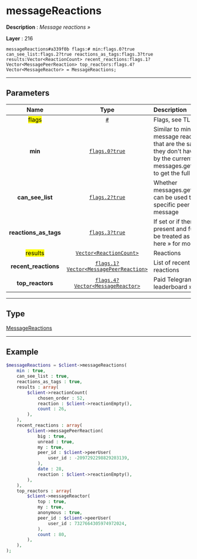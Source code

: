 # messageReactions

**Description** : *Message reactions &raquo;*

**Layer** : 216

```tl
messageReactions#a339f0b flags:# min:flags.0?true can_see_list:flags.2?true reactions_as_tags:flags.3?true results:Vector<ReactionCount> recent_reactions:flags.1?Vector<MessagePeerReaction> top_reactors:flags.4?Vector<MessageReactor> = MessageReactions;
```

---

## Parameters

| Name | Type | Description |
| :---: | :---: | :--- |
| <mark>flags</mark> | [`#`](type/#) | Flags, see TL conditional fields |
| **min** | [`flags.0?true`](type/true) | Similar to min objects, used for message reaction » constructors that are the same for all users so they don't have the reactions sent by the current user (you can use messages.getMessagesReactions to get the full reaction info) |
| **can_see_list** | [`flags.2?true`](type/true) | Whether messages.getMessageReactionsList can be used to see how each specific peer reacted to the message |
| **reactions_as_tags** | [`flags.3?true`](type/true) | If set or if there are no reactions, all present and future reactions should be treated as message tags, see here » for more info |
| <mark>results</mark> | [`Vector<ReactionCount>`](type/ReactionCount) | Reactions |
| **recent_reactions** | [`flags.1?Vector<MessagePeerReaction>`](type/MessagePeerReaction) | List of recent peers and their reactions |
| **top_reactors** | [`flags.4?Vector<MessageReactor>`](type/MessageReactor) | Paid Telegram Star reactions leaderboard » for this message |

---

## Type

[MessageReactions](type/MessageReactions)

---

## Example

```php
$messageReactions = $client->messageReactions(
	min : true,
	can_see_list : true,
	reactions_as_tags : true,
	results : array(
		$client->reactionCount(
			chosen_order : 52,
			reaction : $client->reactionEmpty(),
			count : 26,
		),
	),
	recent_reactions : array(
		$client->messagePeerReaction(
			big : true,
			unread : true,
			my : true,
			peer_id : $client->peerUser(
				user_id : -2097292298829203139,
			),
			date : 28,
			reaction : $client->reactionEmpty(),
		),
	),
	top_reactors : array(
		$client->messageReactor(
			top : true,
			my : true,
			anonymous : true,
			peer_id : $client->peerUser(
				user_id : 7327664305974972024,
			),
			count : 80,
		),
	),
);
```